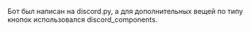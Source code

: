 Бот был написан на discord.py, а для дополнительных вещей по типу кнопок использовался discord_components. 
